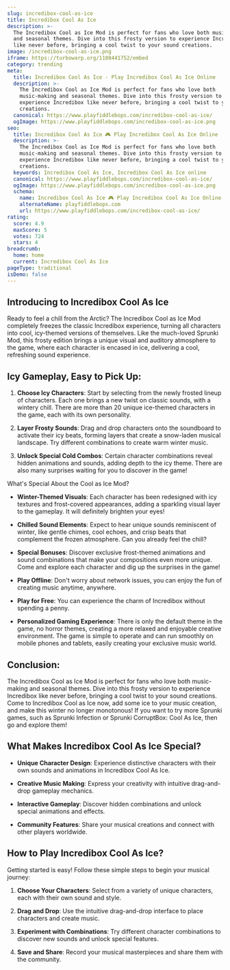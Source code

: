 ```yaml
---
slug: incredibox-cool-as-ice
title: Incredibox Cool As Ice
description: >-
  The Incredibox Cool as Ice Mod is perfect for fans who love both music-making
  and seasonal themes. Dive into this frosty version to experience Incredibox
  like never before, bringing a cool twist to your sound creations.
image: /incredibox-cool-as-ice.png
iframe: https://turbowarp.org/1108441752/embed
category: trending
meta:
  title: Incredibox Cool As Ice - Play Incredibox Cool As Ice Online
  description: >-
    The Incredibox Cool as Ice Mod is perfect for fans who love both
    music-making and seasonal themes. Dive into this frosty version to
    experience Incredibox like never before, bringing a cool twist to your sound
    creations.
  canonical: https://www.playfiddlebops.com/incredibox-cool-as-ice/
  ogImage: https://www.playfiddlebops.com/incredibox-cool-as-ice.png
seo:
  title: Incredibox Cool As Ice 🎮 Play Incredibox Cool As Ice Online
  description: >-
    The Incredibox Cool as Ice Mod is perfect for fans who love both
    music-making and seasonal themes. Dive into this frosty version to
    experience Incredibox like never before, bringing a cool twist to your sound
    creations.
  keywords: Incredibox Cool As Ice, Incredibox Cool As Ice online
  canonical: https://www.playfiddlebops.com/incredibox-cool-as-ice/
  ogImage: https://www.playfiddlebops.com/incredibox-cool-as-ice.png
  schema:
    name: Incredibox Cool As Ice 🎮 Play Incredibox Cool As Ice Online
    alternateName: playfiddlebops.com
    url: https://www.playfiddlebops.com/incredibox-cool-as-ice/
rating:
  score: 4.9
  maxScore: 5
  votes: 724
  stars: 4
breadcrumb:
  home: home
  current: Incredibox Cool As Ice
pageType: traditional
isDemo: false
---
```


## Introducing to Incredibox Cool As Ice

Ready to feel a chill from the Arctic? The Incredibox Cool as Ice Mod completely freezes the classic Incredibox experience, turning all characters into cool, icy-themed versions of themselves. Like the much-loved Sprunki Mod, this frosty edition brings a unique visual and auditory atmosphere to the game, where each character is encased in ice, delivering a cool, refreshing sound experience.

## Icy Gameplay, Easy to Pick Up:

1. **Choose Icy Characters**: Start by selecting from the newly frosted lineup of characters. Each one brings a new twist on classic sounds, with a wintery chill. There are more than 20 unique ice-themed characters in the game, each with its own personality.

1. **Layer Frosty Sounds**: Drag and drop characters onto the soundboard to activate their icy beats, forming layers that create a snow-laden musical landscape. Try different combinations to create warm winter music.

1. **Unlock Special Cold Combos**: Certain character combinations reveal hidden animations and sounds, adding depth to the icy theme. There are also many surprises waiting for you to discover in the game!

What's Special About the Cool as Ice Mod?

- **Winter-Themed Visuals**: Each character has been redesigned with icy textures and frost-covered appearances, adding a sparkling visual layer to the gameplay. It will definitely brighten your eyes!

- **Chilled Sound Elements**: Expect to hear unique sounds reminiscent of winter, like gentle chimes, cool echoes, and crisp beats that complement the frozen atmosphere. Can you already feel the chill?

- **Special Bonuses**: Discover exclusive frost-themed animations and sound combinations that make your compositions even more unique. Come and explore each character and dig up the surprises in the game!

- **Play Offline**: Don't worry about network issues, you can enjoy the fun of creating music anytime, anywhere.

- **Play for Free**: You can experience the charm of Incredibox without spending a penny.

- **Personalized Gaming Experience**: There is only the default theme in the game, no horror themes, creating a more relaxed and enjoyable creative environment. The game is simple to operate and can run smoothly on mobile phones and tablets, easily creating your exclusive music world.

## Conclusion:

The Incredibox Cool as Ice Mod is perfect for fans who love both music-making and seasonal themes. Dive into this frosty version to experience Incredibox like never before, bringing a cool twist to your sound creations. Come to Incredibox Cool as Ice now, add some ice to your music creation, and make this winter no longer monotonous! If you want to try more Sprunki games, such as Sprunki Infection or Sprunki CorruptBox: Cool As Ice, then go and explore them!

## What Makes Incredibox Cool As Ice Special?

- **Unique Character Design**: Experience distinctive characters with their own sounds and animations in Incredibox Cool As Ice.

- **Creative Music Making**: Express your creativity with intuitive drag-and-drop gameplay mechanics.

- **Interactive Gameplay**: Discover hidden combinations and unlock special animations and effects.

- **Community Features**: Share your musical creations and connect with other players worldwide.

## How to Play Incredibox Cool As Ice?

Getting started is easy! Follow these simple steps to begin your musical journey:

1. **Choose Your Characters**: Select from a variety of unique characters, each with their own sound and style.

1. **Drag and Drop**: Use the intuitive drag-and-drop interface to place characters and create music.

1. **Experiment with Combinations**: Try different character combinations to discover new sounds and unlock special features.

1. **Save and Share**: Record your musical masterpieces and share them with the community.
